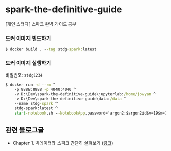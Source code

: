 # spark-the-definitive-guide

[개인 스터디] 스파크 완벽 가이드 공부

### 도커 이미지 빌드하기

```cmd
$ docker build . --tag stdg-spark:latest
```

### 도커 이미지 실행하기

비밀번호: `stdg1234`

```cmd
$ docker run -d --rm ^
    -p 8888:8888 -p 4040:4040 ^
    -v D:\Dev\spark-the-definitive-guide\jupyterlab:/home/jovyan ^
    -v D:\Dev\spark-the-definitive-guide\data:/data ^
    --name stdg-spark ^
    stdg-spark:latest ^
    start-notebook.sh --NotebookApp.password='argon2:$argon2id$v=19$m=10240,t=10,p=8$3tOM7HJK1FJkWdNMUEg8AA$RiUIo1/+5d8WgFDyRKZACJX8Gne6ASVINIM175e0lZs'
```

## 관련 블로그글

- Chapter 1. 빅데이터와 스파크 간단히 살펴보기 ([링크](https://dytis.tistory.com/41))
